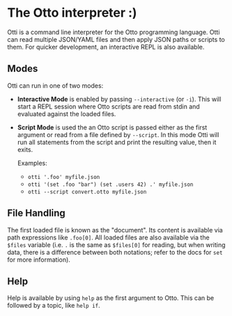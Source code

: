 # The Otto interpreter :)

Otti is a command line interpreter for the Otto programming language. Otti can
read multiple JSON/YAML files and then apply JSON paths or scripts to them. For
quicker development, an interactive REPL is also available.

## Modes

Otti can run in one of two modes:

* **Interactive Mode** is enabled by passing `--interactive` (or `-i`). This will
  start a REPL session where Otto scripts are read from stdin and evaluated
  against the loaded files.
* **Script Mode** is used the an Otto script is passed either as the first
  argument or read from a file defined by `--script`. In this mode Otti will
  run all statements from the script and print the resulting value, then it exits.

    Examples:

    * `otti '.foo' myfile.json`
    * `otti '(set .foo "bar") (set .users 42) .' myfile.json`
    * `otti --script convert.otto myfile.json`

## File Handling

The first loaded file is known as the "document". Its content is available via
path expressions like `.foo[0]`. All loaded files are also available via the
`$files` variable (i.e. `.` is the same as `$files[0]` for reading, but when
writing data, there is a difference between both notations; refer to the docs
for `set` for more information).

## Help

Help is available by using `help` as the first argument to Otto. This can be
followed by a topic, like `help if`.
